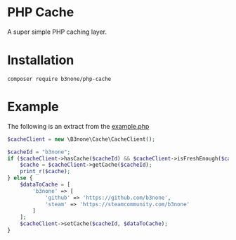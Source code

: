 # PHP Cache
A super simple PHP caching layer.

# Installation
`composer require b3none/php-cache`

# Example
The following is an extract from the [example.php](https://github.com/b3none/php-cache/blob/master/example.php)

```php
$cacheClient = new \B3none\Cache\CacheClient();

$cacheId = "b3none";
if ($cacheClient->hasCache($cacheId) && $cacheClient->isFreshEnough($cacheId, 5)) {
    $cache = $cacheClient->getCache($cacheId);
    print_r($cache);
} else {
    $dataToCache = [
        'b3none' => [
            'github' => 'https://github.com/b3none',
            'steam' => 'https://steamcommunity.com/b3none'
        ]
    ];
    $cacheClient->setCache($cacheId, $dataToCache);
}
```
